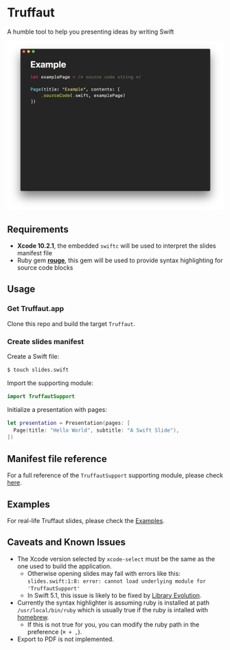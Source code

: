 # Truffaut

A humble tool to help you presenting ideas by writing Swift

![](Screenshots/sample.png)

## Requirements

- **Xcode 10.2.1**, the embedded `swiftc` will be used to interpret the slides manifest file
- Ruby gem [**rouge**](https://github.com/jneen/rouge), this gem will be used to provide syntax highlighting for source code blocks

## Usage

### Get Truffaut.app

Clone this repo and build the target `Truffaut`.

### Create slides manifest

Create a Swift file:

```sh
$ touch slides.swift
```

Import the supporting module:

```swift
import TruffautSupport
```

Initialize a presentation with pages:

```swift
let presentation = Presentation(pages: [
  Page(title: "Hello World", subtitle: "A Swift Slide"),
])
```

## Manifest file reference

For a full reference of the `TruffautSupport` supporting module, please check [here](Documentations/TruffautSupport-API-Reference.md).

## Examples

For real-life Truffaut slides, please check the [Examples](Examples/).

## Caveats and Known Issues

- The Xcode version selected by `xcode-select` must be the same as the one used to build the application.
  - Otherwise opening slides may fail with errors like this: `slides.swift:1:8: error: cannot load underlying module for 'TruffautSupport'`
  - In Swift 5.1, this issue is likely to be fixed by [Library Evolution](https://github.com/apple/swift-evolution/blob/master/proposals/0260-library-evolution.md).
- Currently the syntax highlighter is assuming ruby is installed at path `/usr/local/bin/ruby` which is usually true if the ruby is intalled with [homebrew](https://brew.sh/).
  - If this is not true for you, you can modify the ruby path in the preference (`⌘ + ,`).
- Export to PDF is not implemented.
